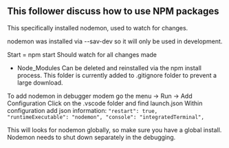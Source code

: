 ## This follower discuss how to use NPM packages 
This specifically installed nodemon, used to watch for changes. 

nodemon was installed via --sav-dev so it will only be used in development. 

Start = npm start 
Should watch for all changes made

- Node_Modules 
Can be deleted and reinstalled via the npm install process. 
This folder is currently added to .gitignore folder to prevent a large download. 

To add nodemon in debugger modem go the menu -> Run -> Add Configuration
Click on the .vscode folder and find launch.json
Within configuration add json information: 
      ```
      "restart": true, 
      "runtimeExecutable": "nodemon",
      "console": "integratedTerminal", 
      ```

This will looks for nodemon globally, so make sure you have a global install. 
Nodemon needs to shut down separately in the debugging. 